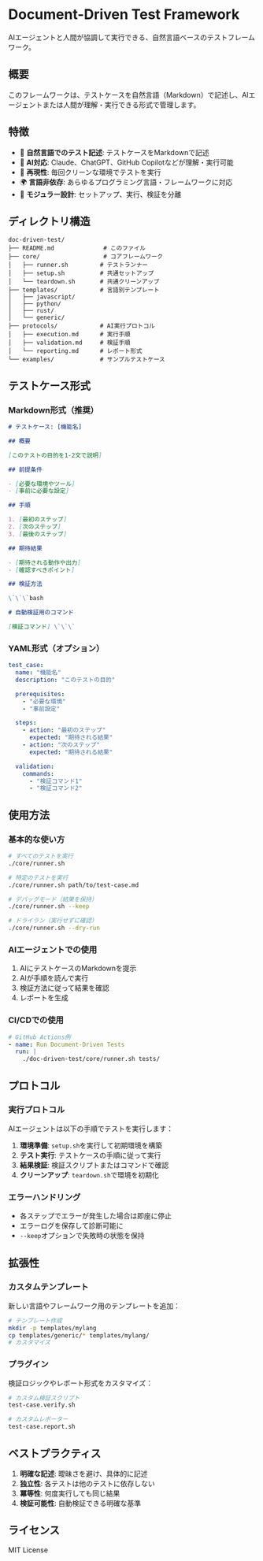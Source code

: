 # Document-Driven Test Framework

AIエージェントと人間が協調して実行できる、自然言語ベースのテストフレームワーク。

## 概要

このフレームワークは、テストケースを自然言語（Markdown）で記述し、AIエージェントまたは人間が理解・実行できる形式で管理します。

## 特徴

- 📝 **自然言語でのテスト記述**: テストケースをMarkdownで記述
- 🤖 **AI対応**: Claude、ChatGPT、GitHub Copilotなどが理解・実行可能
- 🔄 **再現性**: 毎回クリーンな環境でテストを実行
- 🌍 **言語非依存**: あらゆるプログラミング言語・フレームワークに対応
- 🧩 **モジュラー設計**: セットアップ、実行、検証を分離

## ディレクトリ構造

```
doc-driven-test/
├── README.md              # このファイル
├── core/                  # コアフレームワーク
│   ├── runner.sh         # テストランナー
│   ├── setup.sh          # 共通セットアップ
│   └── teardown.sh       # 共通クリーンアップ
├── templates/            # 言語別テンプレート
│   ├── javascript/
│   ├── python/
│   ├── rust/
│   └── generic/
├── protocols/            # AI実行プロトコル
│   ├── execution.md      # 実行手順
│   ├── validation.md     # 検証手順
│   └── reporting.md      # レポート形式
└── examples/             # サンプルテストケース
```

## テストケース形式

### Markdown形式（推奨）

```markdown
# テストケース: [機能名]

## 概要

[このテストの目的を1-2文で説明]

## 前提条件

- [必要な環境やツール]
- [事前に必要な設定]

## 手順

1. [最初のステップ]
2. [次のステップ]
3. [最後のステップ]

## 期待結果

- [期待される動作や出力]
- [確認すべきポイント]

## 検証方法

\`\`\`bash

# 自動検証用のコマンド

[検証コマンド] \`\`\`
```

### YAML形式（オプション）

```yaml
test_case:
  name: "機能名"
  description: "このテストの目的"

  prerequisites:
    - "必要な環境"
    - "事前設定"

  steps:
    - action: "最初のステップ"
      expected: "期待される結果"
    - action: "次のステップ"
      expected: "期待される結果"

  validation:
    commands:
      - "検証コマンド1"
      - "検証コマンド2"
```

## 使用方法

### 基本的な使い方

```bash
# すべてのテストを実行
./core/runner.sh

# 特定のテストを実行
./core/runner.sh path/to/test-case.md

# デバッグモード（結果を保持）
./core/runner.sh --keep

# ドライラン（実行せずに確認）
./core/runner.sh --dry-run
```

### AIエージェントでの使用

1. AIにテストケースのMarkdownを提示
2. AIが手順を読んで実行
3. 検証方法に従って結果を確認
4. レポートを生成

### CI/CDでの使用

```yaml
# GitHub Actions例
- name: Run Document-Driven Tests
  run: |
    ./doc-driven-test/core/runner.sh tests/
```

## プロトコル

### 実行プロトコル

AIエージェントは以下の手順でテストを実行します：

1. **環境準備**: `setup.sh`を実行して初期環境を構築
2. **テスト実行**: テストケースの手順に従って実行
3. **結果検証**: 検証スクリプトまたはコマンドで確認
4. **クリーンアップ**: `teardown.sh`で環境を初期化

### エラーハンドリング

- 各ステップでエラーが発生した場合は即座に停止
- エラーログを保存して診断可能に
- `--keep`オプションで失敗時の状態を保持

## 拡張性

### カスタムテンプレート

新しい言語やフレームワーク用のテンプレートを追加：

```bash
# テンプレート作成
mkdir -p templates/mylang
cp templates/generic/* templates/mylang/
# カスタマイズ
```

### プラグイン

検証ロジックやレポート形式をカスタマイズ：

```bash
# カスタム検証スクリプト
test-case.verify.sh

# カスタムレポーター
test-case.report.sh
```

## ベストプラクティス

1. **明確な記述**: 曖昧さを避け、具体的に記述
2. **独立性**: 各テストは他のテストに依存しない
3. **冪等性**: 何度実行しても同じ結果
4. **検証可能性**: 自動検証できる明確な基準

## ライセンス

MIT License
